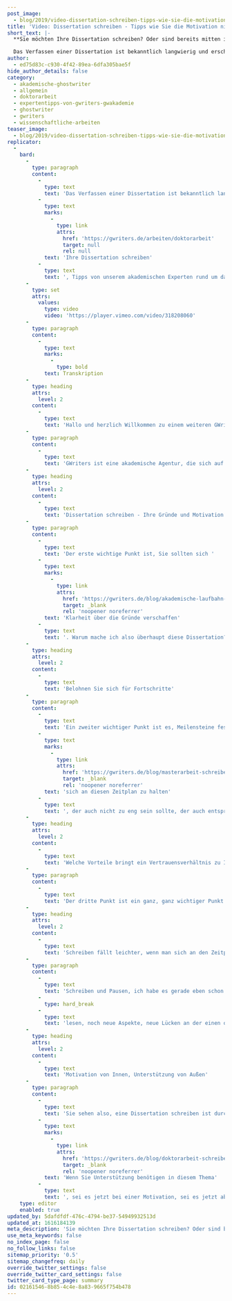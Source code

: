 ```yaml
---
post_image:
  - blog/2019/video-dissertation-schreiben-tipps-wie-sie-die-motivation-nicht-verlieren/Dissertation-schreiben-Motivation-Tipps.png
title: 'Video: Dissertation schreiben - Tipps wie Sie die Motivation nicht verlieren'
short_text: |-
  **Sie möchten Ihre Dissertation schreiben? Oder sind bereits mitten im Schreibprozess? Lesen Sie jetzt die besten Motvationstipps von akademischen Experten!**

  Das Verfassen einer Dissertation ist bekanntlich langwierig und erschöpfend. Essentiell für den Erfolg der wissenschaftlichen Arbeit ist kontinuierliches wissenschaftliches Arbeiten, um die eigene Inspiration sowie das Qualitätsniveau aufrecht zu erhalten. Sich selbst zu motivieren, die notwendige Energie aufzubringen, ist oft die schwierigste Aufgabe. Deshalb haben wir für alle, die aktuell Ihre Dissertation schreiben, Tipps von unserem akademischen Experten rund um das Thema “Dissertation schreiben” zusammengestellt...
author:
  - ed75d83c-c930-4f42-89ea-6dfa305bae5f
hide_author_details: false
category:
  - akademische-ghostwriter
  - allgemein
  - doktorarbeit
  - expertentipps-von-gwriters-gwakademie
  - ghostwriter
  - gwriters
  - wissenschaftliche-arbeiten
teaser_image:
  - blog/2019/video-dissertation-schreiben-tipps-wie-sie-die-motivation-nicht-verlieren/Dissertation-schreiben-Motivation-Tipps.png
replicator:
  -
    bard:
      -
        type: paragraph
        content:
          -
            type: text
            text: 'Das Verfassen einer Dissertation ist bekanntlich langwierig und erschöpfend. Essentiell für den Erfolg der wissenschaftlichen Arbeit ist kontinuierliches wissenschaftliches Arbeiten, um die eigene Inspiration sowie das Qualitätsniveau aufrecht zu erhalten. Sich selbst zu motivieren, die notwendige Energie aufzubringen, ist oft die schwierigste Aufgabe. Deshalb haben wir für alle, die aktuell '
          -
            type: text
            marks:
              -
                type: link
                attrs:
                  href: 'https://gwriters.de/arbeiten/doktorarbeit'
                  target: null
                  rel: null
            text: 'Ihre Dissertation schreiben'
          -
            type: text
            text: ', Tipps von unserem akademischen Experten rund um das Thema “Dissertation schreiben” zusammengestellt.'
      -
        type: set
        attrs:
          values:
            type: video
            video: 'https://player.vimeo.com/video/318208060'
      -
        type: paragraph
        content:
          -
            type: text
            marks:
              -
                type: bold
            text: Transkription
      -
        type: heading
        attrs:
          level: 2
        content:
          -
            type: text
            text: 'Hallo und herzlich Willkommen zu einem weiteren GWriters Video Tutorial!'
      -
        type: paragraph
        content:
          -
            type: text
            text: 'GWriters ist eine akademische Agentur, die sich auf Coachings, Lektorate und die Unterstützung bei der Erstellung wissenschaftlicher Texte spezialisiert und konkretisiert hat. Heute wollen wir uns mit dem Thema "Dissertation schreiben" beschäftigen. Mit einem Thema, mit dem sich sicherlich viele von Ihnen wahrscheinlich nur wenig oder vielleicht doch nur einmal im Leben beschäftigen werden. Nichtsdestotrotz, eine ganz wichtige Thematik, wenn man sich mit einer Dissertation beschäftigt, was natürlich nicht etwas ist, was man gerade mal so, in Anführungszeichen, nebenher macht. Und heute möchte ich Ihnen ein paar Tipps geben, wenn Sie eine Dissertation schreiben, wie Sie die Motivation beim Schreiben einer Dissertation nicht verlieren. Weil eine Dissertation ist ein langwieriger und ein aufwendiger Prozess, der sich oftmals auch über mehrere Jahre hinweg strecken wird. Und gerade da ist es natürlich ganz, ganz wichtig, dass man dran bleibt am Thema. Die Motivation nicht verliert, den roten Faden, sozusagen, nicht verliert, um am Ende auch zum Ziel zu kommen. Ein paar Tipps, wie Sie das am besten machen können, wenn Sie eine Dissertation schreiben.'
      -
        type: heading
        attrs:
          level: 2
        content:
          -
            type: text
            text: 'Dissertation schreiben - Ihre Gründe und Motivation'
      -
        type: paragraph
        content:
          -
            type: text
            text: 'Der erste wichtige Punkt ist, Sie sollten sich '
          -
            type: text
            marks:
              -
                type: link
                attrs:
                  href: 'https://gwriters.de/blog/akademische-laufbahn-5-fragen-fuer-akademiker'
                  target: _blank
                  rel: 'noopener noreferrer'
            text: 'Klarheit über die Gründe verschaffen'
          -
            type: text
            text: '. Warum mache ich also überhaupt diese Dissertation? Was ist mein Ziel? Was möchte ich damit am Ende erreichen? Und wie immer im Leben, ist es auch hier so, je konkreter, je klarer das Ziel ist, desto leichter wird Ihnen auch die Erstellung der Dissertation fallen. Und desto besser werden Sie sich auch selber motivieren können, wenn Sie am Ende ein klares Ziel haben. Das kann mit Sicherheit ein berufliches Ziel sein, ein Fortkommen, ein Weiterkommen im Beruf. Kann aber auch sein, dass man die Dissertation vielleicht, wenn man schon älter ist, nur, in Anführungszeichen, für sich schreibt oder um auch eine gewisse Reputation in der Wissenschaft und in der Forschung zu erhalten. Ganz egal was es ist, diese Gründe, die sollten bei Ihnen klar sein und die sollten Sie sich auch immer gerne auch in visualisierter Form oder dergleichen immer wieder klar machen und sich immer wieder in den Kopf rufen. Dann haben Sie schon mal einen ganz wesentlichen Punkt erreicht, damit Sie die Motivation nicht verlieren werden.'
      -
        type: heading
        attrs:
          level: 2
        content:
          -
            type: text
            text: 'Belohnen Sie sich für Fortschritte'
      -
        type: paragraph
        content:
          -
            type: text
            text: 'Ein zweiter wichtiger Punkt ist es, Meilensteine festzulegen und zu feiern. Auch das ist jetzt mit Sicherheit nichts Neues und gilt mit Sicherheit nicht nur für eine Dissertation. Gilt für viele Themen, wenn Sie im Leben unterwegs sind und Ziele verfolgen wollen. Aber gerade in einer Dissertation, Sie erarbeiten ja sowieso im Vorfeld einen Zeitplan und wenn Sie dann die Dissertation schreiben, dann ist es sicherlich ganz, ganz wichtig '
          -
            type: text
            marks:
              -
                type: link
                attrs:
                  href: 'https://gwriters.de/blog/masterarbeit-schreiben-zeitplan'
                  target: _blank
                  rel: 'noopener noreferrer'
            text: 'sich an diesen Zeitplan zu halten'
          -
            type: text
            text: ', der auch nicht zu eng sein sollte, der auch entsprechende Lücken, entsprechende Puffer haben sollte. Aber in diesem Zeitplan sollte es auch Meilensteine geben, das könnten beispielsweise Fertigstellung von einzelnen Kapiteln, Fertigstellung von Forschungen, Fertigstellungen von Befragungen oder auch Abstimmung, wir kommen gleich noch darauf zu sprechen, mit Ihrem Doktorvater sein. Ganz bewusst dann auch ruhig mal diese größeren Erfolge, diese bewussten Meilensteine dann auch feiern. Dann aber auch wieder aufhören zu feiern. Das heißt, hier sich dann auch erst mal vielleicht eine gewisse Ruhe nehmen für einige wenige Tage, vielleicht auch für ein, zwei Wochen. Aber, und wir werden später noch auf den Punkt kommen, dann auch wieder anfangen zu schreiben, weiter zu schreiben, weil ein Meilenstein ist eben auch nur ein Meilenstein und heißt noch nicht, dass Sie am Ziel angekommen sind.'
      -
        type: heading
        attrs:
          level: 2
        content:
          -
            type: text
            text: 'Welche Vorteile bringt ein Vertrauensverhältnis zu Ihrem Doktorvater?'
      -
        type: paragraph
        content:
          -
            type: text
            text: 'Der dritte Punkt ist ein ganz, ganz wichtiger Punkt. Bauen Sie Vertrauen, bauen Sie ein Vertrauensverhältnis zu Ihrem Doktorvater auf und suchen Sie auch regelmäßig die Abstimmungen mit Ihrem Doktorvater. Da geht es auch nicht nur darum, dass Sie jetzt irgendwelche fertigen Kapitel oder Teile von der Arbeit abliefern und er diese durchliest, sondern finden Sie einen regelmäßigen Kontakt. Sprechen Sie mit ihm, tauschen Sie sich aus, zeigen Sie ihm auch, wie weit sind Sie. Was sind vielleicht auch aktuelle Themenstellungen, aktuelle Fragestellungen, mit denen Sie sich gerade beschäftigen. Vielleicht gibt es auch das ein oder andere Problem, das gerade bei Ihnen auftaucht, was man vielleicht mit ihm diskutieren kann. Kurzum bleiben Sie mit Ihrem Doktorvater während der Erstellung der Doktorarbeit im Gespräch und bauen Sie ein vertrauensvolles Verhältnis mit ihm auf. Ganz, ganz wichtig, weil klar ist auch, je vertrauensvoller das Verhältnis ist, je mehr Sie ihn auf die Erstellung der Doktorarbeit auch mitnehmen, desto besser wird natürlich auch später eine Beurteilung stattfinden, weil dann kennt er Sie. Er kennt die Doktorarbeit und er steigt im Prinzip nicht bei Null ein. Immer gefährlich ist es, wenn Sie eine Doktorarbeit quasi ohne Begleitung Ihres Doktorvaters schreiben, ihm am Ende die fertige Arbeit vorlegen und er sagt: "Nein, das war eigentlich nicht das, was ich mir vorgestellt habe. Das sollte komplett in eine andere Richtung gehen." Das heißt, hier ganz wichtig, regelmäßige Abstimmungen und über diese Abstimmungen hinaus, einfach auch immer wieder dieser Aufbau eines Vertrauensverhältnisses.'
      -
        type: heading
        attrs:
          level: 2
        content:
          -
            type: text
            text: 'Schreiben fällt leichter, wenn man sich an den Zeitplan hält'
      -
        type: paragraph
        content:
          -
            type: text
            text: 'Schreiben und Pausen, ich habe es gerade eben schon mal ein bisschen angeschnitten, Schreiben Sie regelmäßig. Eine Doktorarbeit hat ja auch einen gewissen Seitenumfang, hängt davon ab in welchem medizinischen Bereich Sie beispielsweise unterwegs sind. Dort hat eine Doktorarbeit eher weniger Seitenzahlen, wenn Sie aber im betriebswirtschaftlichen Bereich unterwegs sind, dann können das schon mal auch 200, 300, 400, 500, 600 mit Anhängen dann auch mal bis zu 1000 Seiten sein. Also von daher, Sie haben hier auch eine gewisse Menge einfach an Stoff, die es zu produzieren gilt. Und auch hier, wie immer im Leben, es ist wichtiger, es ist besser in kleinen Stücken, in kleinen Portionen zu arbeiten. Also hier auch mal vielleicht nur, in Anführungszeichen, wenige Seiten pro Tag oder pro Woche zu produzieren, als dass Sie große Pausen lassen, dann in Ihrem Zeitplan hinterherhinken und dann auf einmal wieder 20 oder 30 Seiten in einer Woche produzieren müssen. Deswegen dran bleiben, aber ganz bewusst auch wieder Pausen einbauen, sich regenerieren und dann weitermachen. Und legen Sie auch keinen Perfektionismus an den Tag, Ihre Doktorarbeit wird nie 100 Prozent, wird nie 1000 Prozent perfekt sein. Das heißt, wenn Sie ein Thema erforscht haben, wenn Sie der Meinung sind, Sie haben das ausreichend erforscht, machen Sie auch einen Haken dran. Sie werden wahrscheinlich immer, je mehr Sie'
          -
            type: hard_break
          -
            type: text
            text: 'lesen, noch neue Aspekte, neue Lücken an der einen oder anderen Stelle erkennen. Die können Sie dann vielleicht bei der Endkorrektur, am Endlektorat noch aufnehmen an der einen oder anderen Stelle. Wo es sinnvoll scheint das Ganze auch noch ergänzen. Aber begnügen Sie sich dann auch mit dem Stand, den Sie erreicht haben, wo Sie auch mit sich selber zufrieden sind und sagen können, das ist dann auch von meiner Seite aus eine ausreichende Erforschung, eine ausreichende Erhebung der Thematik.'
      -
        type: heading
        attrs:
          level: 2
        content:
          -
            type: text
            text: 'Motivation von Innen, Unterstützung von Außen'
      -
        type: paragraph
        content:
          -
            type: text
            text: 'Sie sehen also, eine Dissertation schreiben ist durchaus ein herausforderndes Thema, ein herausforderndes Projekt, insbesondere deswegen, weil es sich eben über so lange Zeit, über so viele Jahre, über so einen großen Zeitraum eben auch hinweg streckt. Und gerade deswegen ist es eben wichtig, auch hier die Motivation zu behalten. Werden Sie sich klar über die Gründe, seien Sie sich klar über die Gründe, legen Sie Meilensteine fest und feiern diese. Haben Sie Vertrauen zu Ihrem Doktorvater, schreiben Sie und legen Sie auch entsprechende Pausen ein und zeigen Sie bitte keinen Perfektionismus. Wenn Sie diese Punkte berücksichtigen, dann werden Sie auch eine erfolgreiche Doktorarbeit schreiben können. '
          -
            type: text
            marks:
              -
                type: link
                attrs:
                  href: 'https://gwriters.de/blog/doktorarbeit-schreiben'
                  target: _blank
                  rel: 'noopener noreferrer'
            text: 'Wenn Sie Unterstützung benötigen in diesem Thema'
          -
            type: text
            text: ', sei es jetzt bei einer Motivation, sei es jetzt aber auch bei einem Coaching, sei es auch im Sinne von Abstimmungen von einzelnen Kapiteln, vielleicht auch in der Unterstützung bei der Statistik, bei der Empirie, wie auch immer. In diesen Fällen lohnt es sich dann oftmals auch externe Unterstützung zu nutzen. Hier ist GWriters gerne Ihr Ansprechpartner, GWriters kann Ihnen hier gerne Unterstützung liefern externer Art in all diesen genannten Fragestellungen. Von daher scheuen Sie sich auch nicht, hier die Begleitung in Anspruch zu nehmen. In diesem Sinne wünsche ich Ihnen viel Glück, viel Erfolg bei Ihrer Doktorarbeit und denken Sie an die Tipps, um die Motivation zu erhalten.'
    type: editor
    enabled: true
updated_by: 5dafdfdf-476c-4794-be37-54949932513d
updated_at: 1616184139
meta_description: 'Sie möchten Ihre Dissertation schreiben? Oder sind bereits mitten im Schreibprozess? Lesen Sie jetzt die besten Motvationstipps von akademischen Experten!'
use_meta_keywords: false
no_index_page: false
no_follow_links: false
sitemap_priority: '0.5'
sitemap_changefreq: daily
override_twitter_settings: false
override_twitter_card_settings: false
twitter_card_type_page: summary
id: 02161546-8b85-4c4e-8a83-9665f754b478
---
```

